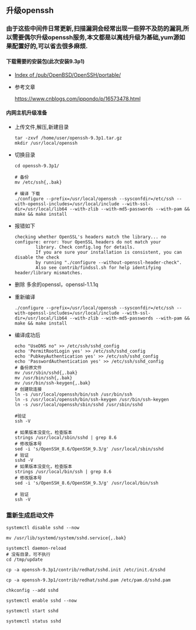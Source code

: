 ## 升级openssh

### 由于这些中间件日常更新,扫描漏洞会经常出现一些猝不及防的漏洞,所以需要偶尔升级openssh服务,本文都是以离线升级为基础,yum源如果配置好的,可以省去很多麻烦.

#### 下载需要的安装包(此次安装9.3p1)

- [Index of /pub/OpenBSD/OpenSSH/portable/](https://cdn.openbsd.org/pub/OpenBSD/OpenSSH/portable/openssh-9.3p1.tar.gz)

- 参考文章

  https://www.cnblogs.com/ippondo/p/16573478.html

#### 内网主机升级准备

- 上传文件,解压,新建目录

  ~~~shell
  tar -zxvf /home/user/openssh-9.3p1.tar.gz
  mkdir /usr/local/openssh
  ~~~

- 切换目录

  ~~~shell
  cd openssh-9.3p1/
  
  # 备份
  mv /etc/ssh{,.bak}
  
  # 编译 下载
  ./configure --prefix=/usr/local/openssh --sysconfdir=/etc/ssh --with-openssl-includes=/usr/local/include --with-ssl-dir=/usr/local/lib64 --with-zlib --with-md5-passwords --with-pam && make && make install
  ~~~

- 报错如下

  ~~~shell
  checking whether OpenSSL's headers match the library... no
  configure: error: Your OpenSSL headers do not match your
          library. Check config.log for details.
          If you are sure your installation is consistent, you can disable the check
          by running "./configure --without-openssl-header-check".
          Also see contrib/findssl.sh for help identifying header/library mismatches.
  ~~~

- 删除 多余的openssl，openssl-1.1.1q

- 重新编译

  ~~~shell
  ./configure --prefix=/usr/local/openssh --sysconfdir=/etc/ssh --with-openssl-includes=/usr/local/include --with-ssl-dir=/usr/local/lib64 --with-zlib --with-md5-passwords --with-pam && make && make install
  ~~~

- 编译成功后

  ~~~shell
  echo "UseDNS no" >> /etc/ssh/sshd_config
  echo 'PermitRootLogin yes' >> /etc/ssh/sshd_config
  echo 'PubkeyAuthentication yes' >> /etc/ssh/sshd_config
  echo 'PasswordAuthentication yes' >> /etc/ssh/sshd_config
  # 备份原文件
  mv /usr/sbin/sshd{,.bak}
  mv /usr/bin/ssh{,.bak}
  mv /usr/bin/ssh-keygen{,.bak}
  # 创建软连接
  ln -s /usr/local/openssh/bin/ssh /usr/bin/ssh
  ln -s /usr/local/openssh/bin/ssh-keygen /usr/bin/ssh-keygen
  ln -s /usr/local/openssh/sbin/sshd /usr/sbin/sshd
  
  #验证
  ssh -V
  
  # 如果版本没变化，检查版本
  strings /usr/local/sbin/sshd | grep 8.6 
  # 修改版本号
  sed -i 's/OpenSSH_8.6/OpenSSH_9.3/g' /usr/local/sbin/sshd
  # 验证
  sshd -V
  # 如果版本没变化，检查版本
  strings /usr/local/bin/ssh | grep 8.6
  # 修改版本号
  sed -i 's/OpenSSH_8.6/OpenSSH_9.3/g' /usr/local/bin/ssh
  
  # 验证
  ssh -V
  ~~~

### 重新生成启动文件

~~~shell
systemctl disable sshd --now

mv /usr/lib/systemd/system/sshd.service{,.bak}

systemctl daemon-reload
# 没有目录，可不执行
cd /tmp/update

cp -a openssh-9.3p1/contrib/redhat/sshd.init /etc/init.d/sshd

cp -a openssh-9.3p1/contrib/redhat/sshd.pam /etc/pam.d/sshd.pam

chkconfig --add sshd

systemctl enable sshd --now

systemctl start sshd

systemctl status sshd
~~~
